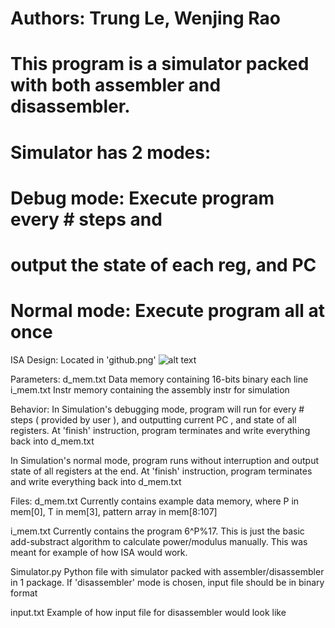 # Authors: Trung Le, Wenjing Rao
# This program is a simulator packed with both assembler and disassembler.
# Simulator has 2 modes:
#            Debug mode:  Execute program every # steps and
#                         output the state of each reg, and PC
#            Normal mode: Execute program all at once

ISA Design:
Located in 'github.png'
![alt text](https://github.com/lohe987/ECE366SamplePrograms/blob/master/sample_ISA_package/github.png)

Parameters:
d_mem.txt   Data memory containing 16-bits binary each line
i_mem.txt   Instr memory containing the assembly instr for simulation

Behavior:
In Simulation's debugging mode, program will run for every # steps ( provided by user ), and outputting
current PC , and state of all registers. At 'finish' instruction, program terminates and write
everything back into d_mem.txt

In Simulation's normal mode, program runs without interruption and output state of all registers
at the end. At 'finish' instruction, program terminates and write everything back into d_mem.txt

Files:
d_mem.txt       Currently contains example data memory, where 
                P in mem[0],  T in mem[3], pattern array in mem[8:107]
        
i_mem.txt       Currently contains the program 6^P%17. This is just the basic 
                add-substract algorithm to calculate power/modulus manually. 
                This was meant for example of how ISA would work.
                
Simulator.py    Python file with simulator packed with assembler/disassembler in 1 package.
                If 'disassembler' mode is chosen, input file should be in binary format
                
input.txt       Example of how input file for disassembler would look like
